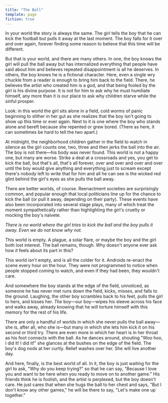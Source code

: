 ```yaml
---
title: "The Ball"
template: page
fiction: true
---
```


In your world the story is always the same.
The girl tells the boy that he can kick the football but pulls it away at the last moment.
The boy falls for it over and over again,
forever finding some reason to believe that this time will be different.

But that is your world, and there are many others.
In one,
the boy knows the girl will pull the ball away
but has internalized everything that people have said about him
and believes repeated disappointment is all he deserves.
In others,
the boy knows he is a fictional character.
Here,
even a single wry chuckle from a reader is enough
to bring him back to the field.
There,
he believes the artist who created him is a god,
and that being fooled by the girl is his divine purpose.
It is not for him to ask why he must humiliate himself,
any more than it is our place to ask why children starve while the sinful prosper.

Look:
in this world the girl sits alone in a field,
cold worms of panic beginning to slither in her gut
as she realizes that the boy isn't going to show up this time or ever again.
Next to it is one where the boy who stands alone and bereft
because she repented or grew bored.
(There as here, it can sometimes be hard to tell the two apart.)

At midnight,
the neighborhood children gather in the field
to watch in silence as the girl counts one, two, three
and then jerks the ball into the air.
The boy is not there—his body was never found.
This world is not a happy one,
but many are worse.
Strike a deal at a crossroads and yes,
you get to kick the ball,
but that's all,
that's all forever,
over and over and over and over until the boy would give anything and everything just to scream
except there's nobody left to write that for him
and all he can see is the wicked red glint behind the girl's eyes
as she pulls the ball away.

There are better worlds, of course.
Reenactment societies are surprisingly common,
and popular enough that local politicians line up for the chance to kick the ball
(or pull it away, depending on their party).
These events have also been incorporated into several stage plays,
many of which treat the moment sympathetically
rather than highlighting the girl's cruelty or mocking the boy's naïvete.

*There is no world where the girl tries to kick the ball and the boy pulls it away.
Even we do not know why not.*

This world is empty.
A plague,
a solar flare,
or maybe the boy and the girl both lost interest.
The ball remains, though.
Why doesn't anyone ever ask how *it* feels about its part in this?

This world *isn't* empty,
and is all the colder for it.
Androids re-enact the scene every hour on the hour.
They were not programmed to notice when people stopped coming to watch,
and even if they had been,
they wouldn't care.

And somewhere the boy stands at the edge of the field,
unnoticed,
as someone he has never met runs down the field,
kicks,
misses,
and falls to the ground.
Laughing,
the other boy scrambles back to his feet,
pulls the girl to hers,
and kisses her.
*The* boy—our boy—wipes his sleeve across his face and walks away,
already knowing that he will torture himself with this memory
for the rest of his life.

There are only a handful of worlds in which she never pulls the ball away—she is,
after all,
who she is—but many in which she lets him kick it on his second or third try.
There are even more in which her heart is in her throat as his foot connects with the ball.
As he dances around, shouting "Woo hoo, I did it! I did it!"
she glances at the bushes on the edge of the field.
The boy's dog nods at her curtly.
Relief washes over her.
She will live another day.

And here,
finally,
is the best world of all.
In it,
the boy is just waiting for the girl to ask,
"Why do you keep trying?"
so that he can say,
"Because I love you and want to be here when you ready to move on to another game."
His friends think he is foolish,
and the artist is perplexed,
but the boy doesn't care.
He just cares that when she hugs the ball to her chest and says,
"But I don't know any other games,"
he will be there to say,
"Let's make one up together."
